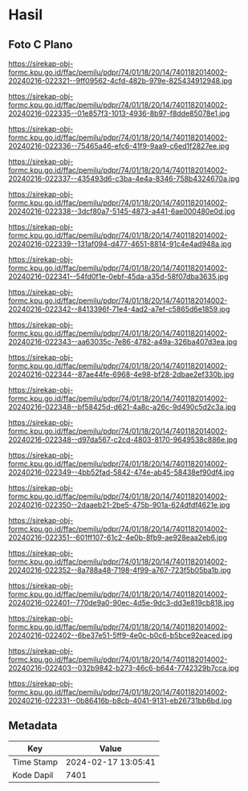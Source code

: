# Hasil

## Foto C Plano

https://sirekap-obj-formc.kpu.go.id/ffac/pemilu/pdpr/74/01/18/20/14/7401182014002-20240216-022321--9ff09562-4cfd-482b-979e-825434912948.jpg

https://sirekap-obj-formc.kpu.go.id/ffac/pemilu/pdpr/74/01/18/20/14/7401182014002-20240216-022335--01e857f3-1013-4936-8b97-f8dde85078e1.jpg

https://sirekap-obj-formc.kpu.go.id/ffac/pemilu/pdpr/74/01/18/20/14/7401182014002-20240216-022336--75465a46-efc6-41f9-9aa9-c6ed1f2827ee.jpg

https://sirekap-obj-formc.kpu.go.id/ffac/pemilu/pdpr/74/01/18/20/14/7401182014002-20240216-022337--435493d6-c3ba-4e4a-8346-758b4324670a.jpg

https://sirekap-obj-formc.kpu.go.id/ffac/pemilu/pdpr/74/01/18/20/14/7401182014002-20240216-022338--3dcf80a7-5145-4873-a441-6ae000480e0d.jpg

https://sirekap-obj-formc.kpu.go.id/ffac/pemilu/pdpr/74/01/18/20/14/7401182014002-20240216-022339--131af094-d477-4651-8814-91c4e4ad948a.jpg

https://sirekap-obj-formc.kpu.go.id/ffac/pemilu/pdpr/74/01/18/20/14/7401182014002-20240216-022341--54fd0f1e-0ebf-45da-a35d-58f07dba3635.jpg

https://sirekap-obj-formc.kpu.go.id/ffac/pemilu/pdpr/74/01/18/20/14/7401182014002-20240216-022342--8413396f-71e4-4ad2-a7ef-c5865d6e1859.jpg

https://sirekap-obj-formc.kpu.go.id/ffac/pemilu/pdpr/74/01/18/20/14/7401182014002-20240216-022343--aa63035c-7e86-4782-a49a-326ba407d3ea.jpg

https://sirekap-obj-formc.kpu.go.id/ffac/pemilu/pdpr/74/01/18/20/14/7401182014002-20240216-022344--87ae44fe-6968-4e98-bf28-2dbae2ef330b.jpg

https://sirekap-obj-formc.kpu.go.id/ffac/pemilu/pdpr/74/01/18/20/14/7401182014002-20240216-022348--bf58425d-d621-4a8c-a26c-9d490c5d2c3a.jpg

https://sirekap-obj-formc.kpu.go.id/ffac/pemilu/pdpr/74/01/18/20/14/7401182014002-20240216-022348--d97da567-c2cd-4803-8170-9649538c886e.jpg

https://sirekap-obj-formc.kpu.go.id/ffac/pemilu/pdpr/74/01/18/20/14/7401182014002-20240216-022349--4bb52fad-5842-474e-ab45-58438ef90df4.jpg

https://sirekap-obj-formc.kpu.go.id/ffac/pemilu/pdpr/74/01/18/20/14/7401182014002-20240216-022350--2daaeb21-2be5-475b-901a-624dfdf4621e.jpg

https://sirekap-obj-formc.kpu.go.id/ffac/pemilu/pdpr/74/01/18/20/14/7401182014002-20240216-022351--601ff107-61c2-4e0b-8fb9-ae928eaa2eb6.jpg

https://sirekap-obj-formc.kpu.go.id/ffac/pemilu/pdpr/74/01/18/20/14/7401182014002-20240216-022352--8a788a48-7198-4f99-a767-723f5b05ba1b.jpg

https://sirekap-obj-formc.kpu.go.id/ffac/pemilu/pdpr/74/01/18/20/14/7401182014002-20240216-022401--770de9a0-90ec-4d5e-9dc3-dd3e819cb818.jpg

https://sirekap-obj-formc.kpu.go.id/ffac/pemilu/pdpr/74/01/18/20/14/7401182014002-20240216-022402--6be37e51-5ff9-4e0c-b0c6-b5bce92eaced.jpg

https://sirekap-obj-formc.kpu.go.id/ffac/pemilu/pdpr/74/01/18/20/14/7401182014002-20240216-022403--032b9842-b273-46c6-b644-7742329b7cca.jpg

https://sirekap-obj-formc.kpu.go.id/ffac/pemilu/pdpr/74/01/18/20/14/7401182014002-20240216-022331--0b86416b-b8cb-4041-9131-eb26731bb6bd.jpg


## Metadata

| Key        | Value               |
| ---------- | ------------------- |
| Time Stamp | 2024-02-17 13:05:41 |
| Kode Dapil | 7401                |



